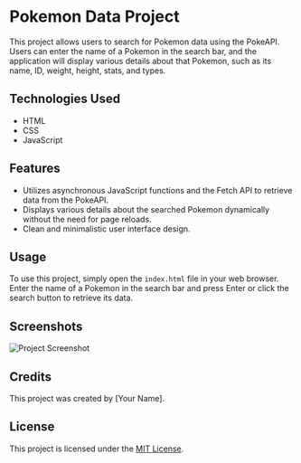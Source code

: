 
<body>

   <div class="container">
        <h1>Pokemon Data Project</h1>
        <p>This project allows users to search for Pokemon data using the PokeAPI. Users can enter the name of a Pokemon in the search bar, and the application will display various details about that Pokemon, such as its name, ID, weight, height, stats, and types.</p>
        <h2>Technologies Used</h2>
        <ul>
            <li>HTML</li>
            <li>CSS</li>
            <li>JavaScript</li>
        </ul>
        <h2>Features</h2>
        <ul>
            <li>Utilizes asynchronous JavaScript functions and the Fetch API to retrieve data from the PokeAPI.</li>
            <li>Displays various details about the searched Pokemon dynamically without the need for page reloads.</li>
            <li>Clean and minimalistic user interface design.</li>
        </ul>
        <h2>Usage</h2>
        <p>To use this project, simply open the <code>index.html</code> file in your web browser. Enter the name of a Pokemon in the search bar and press Enter or click the search button to retrieve its data.</p>
        <h2>Screenshots</h2>
        <img src="project_image.jpg" alt="Project Screenshot" class="project-image">
        <h2>Credits</h2>
        <p>This project was created by [Your Name].</p>
        <h2>License</h2>
        <p>This project is licensed under the <a href="LICENSE">MIT License</a>.</p>
    </div>

</body>
</html>
